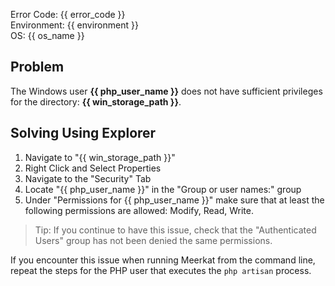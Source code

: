 Error Code: {{ error_code }}  
Environment: {{ environment }}  
OS: {{ os_name }}  

## Problem

The Windows user **{{ php_user_name }}** does not have sufficient privileges for the directory: **{{ win_storage_path }}**.

## Solving Using Explorer

1. Navigate to "{{ win_storage_path }}"
2. Right Click and Select Properties
3. Navigate to the "Security" Tab
4. Locate "{{ php_user_name }}" in the "Group or user names:" group
5. Under "Permissions for {{ php_user_name }}" make sure that at least the following permissions are allowed: Modify, Read, Write.

> Tip: If you continue to have this issue, check that the "Authenticated Users" group has not been denied the same permissions.

If you encounter this issue when running Meerkat from the command line, repeat the steps for the PHP user that executes the `php artisan` process.
